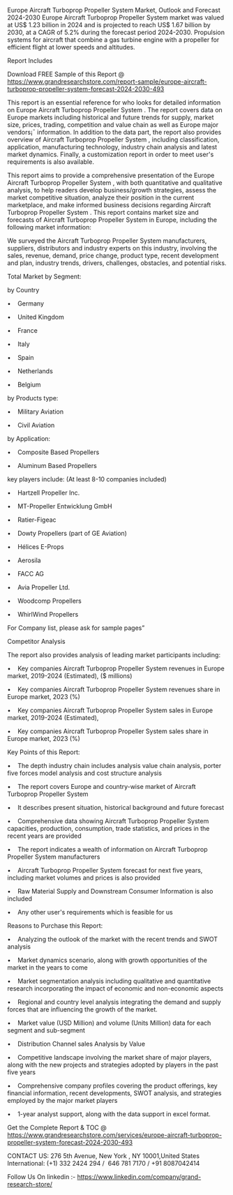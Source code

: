 Europe Aircraft Turboprop Propeller System Market, Outlook and Forecast 2024-2030
Europe Aircraft Turboprop Propeller System market was valued at US$ 1.23 billion in 2024 and is projected to reach US$ 1.67 billion by 2030, at a CAGR of 5.2% during the forecast period 2024-2030. Propulsion systems for aircraft that combine a gas turbine engine with a propeller for efficient flight at lower speeds and altitudes.

Report Includes

Download FREE Sample of this Report @ https://www.grandresearchstore.com/report-sample/europe-aircraft-turboprop-propeller-system-forecast-2024-2030-493

This report is an essential reference for who looks for detailed information on Europe Aircraft Turboprop Propeller System . The report covers data on Europe markets including historical and future trends for supply, market size, prices, trading, competition and value chain as well as Europe major vendors¡¯ information. In addition to the data part, the report also provides overview of Aircraft Turboprop Propeller System , including classification, application, manufacturing technology, industry chain analysis and latest market dynamics. Finally, a customization report in order to meet user's requirements is also available.

This report aims to provide a comprehensive presentation of the Europe Aircraft Turboprop Propeller System , with both quantitative and qualitative analysis, to help readers develop business/growth strategies, assess the market competitive situation, analyze their position in the current marketplace, and make informed business decisions regarding Aircraft Turboprop Propeller System . This report contains market size and forecasts of Aircraft Turboprop Propeller System in Europe, including the following market information:

We surveyed the Aircraft Turboprop Propeller System manufacturers, suppliers, distributors and industry experts on this industry, involving the sales, revenue, demand, price change, product type, recent development and plan, industry trends, drivers, challenges, obstacles, and potential risks.

Total Market by Segment:

by Country

•    Germany

•    United Kingdom

•    France

•    Italy

•    Spain

•    Netherlands

•    Belgium

by Products type:

•    Military Aviation

•    Civil Aviation

by Application:

•    Composite Based Propellers

•    Aluminum Based Propellers

key players include: (At least 8-10 companies included)

•    Hartzell Propeller Inc.

•    MT-Propeller Entwicklung GmbH

•    Ratier-Figeac

•    Dowty Propellers (part of GE Aviation)

•    Hélices E-Props

•    Aerosila

•    FACC AG

•    Avia Propeller Ltd.

•    Woodcomp Propellers

•    WhirlWind Propellers

For Company list, please ask for sample pages”

Competitor Analysis

The report also provides analysis of leading market participants including:

•    Key companies Aircraft Turboprop Propeller System revenues in Europe market, 2019-2024 (Estimated), ($ millions)

•    Key companies Aircraft Turboprop Propeller System revenues share in Europe market, 2023 (%)

•    Key companies Aircraft Turboprop Propeller System sales in Europe market, 2019-2024 (Estimated),

•    Key companies Aircraft Turboprop Propeller System sales share in Europe market, 2023 (%)

Key Points of this Report:

•    The depth industry chain includes analysis value chain analysis, porter five forces model analysis and cost structure analysis

•    The report covers Europe and country-wise market of Aircraft Turboprop Propeller System

•    It describes present situation, historical background and future forecast

•    Comprehensive data showing Aircraft Turboprop Propeller System capacities, production, consumption, trade statistics, and prices in the recent years are provided

•    The report indicates a wealth of information on Aircraft Turboprop Propeller System manufacturers

•    Aircraft Turboprop Propeller System forecast for next five years, including market volumes and prices is also provided

•    Raw Material Supply and Downstream Consumer Information is also included

•    Any other user's requirements which is feasible for us

Reasons to Purchase this Report:

•    Analyzing the outlook of the market with the recent trends and SWOT analysis

•    Market dynamics scenario, along with growth opportunities of the market in the years to come

•    Market segmentation analysis including qualitative and quantitative research incorporating the impact of economic and non-economic aspects

•    Regional and country level analysis integrating the demand and supply forces that are influencing the growth of the market.

•    Market value (USD Million) and volume (Units Million) data for each segment and sub-segment

•    Distribution Channel sales Analysis by Value

•    Competitive landscape involving the market share of major players, along with the new projects and strategies adopted by players in the past five years

•    Comprehensive company profiles covering the product offerings, key financial information, recent developments, SWOT analysis, and strategies employed by the major market players

•    1-year analyst support, along with the data support in excel format.

Get the Complete Report & TOC @ https://www.grandresearchstore.com/services/europe-aircraft-turboprop-propeller-system-forecast-2024-2030-493

CONTACT US:
276 5th Avenue, New York , NY 10001,United States
International: (+1) 332 2424 294 /  646 781 7170 / +91 8087042414

Follow Us On linkedin :- https://www.linkedin.com/company/grand-research-store/
